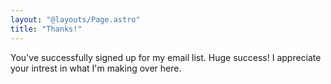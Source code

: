 ```yaml
---
layout: "@layouts/Page.astro"
title: "Thanks!"
---
```


You've successfully signed up for my email list. Huge success! I appreciate your
intrest in what I'm making over here.
